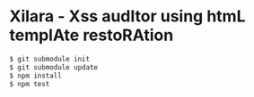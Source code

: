 # Xilara - Xss audItor using htmL templAte restoRAtion

```sh
$ git submodule init
$ git submodule update
$ npm install
$ npm test
```
